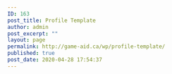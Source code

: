```yaml
---
ID: 163
post_title: Profile Template
author: admin
post_excerpt: ""
layout: page
permalink: http://game-aid.ca/wp/profile-template/
published: true
post_date: 2020-04-28 17:54:37
---
```

<img src="http://game-aid.ca/wp/wp-content/plugins/elementor/assets/images/placeholder.png" title="" alt="" />											
										<img src="http://game-aid.ca/wp/wp-content/plugins/elementor/assets/images/placeholder.png" title="" alt="" />											
										<img src="http://game-aid.ca/wp/wp-content/plugins/elementor/assets/images/placeholder.png" title="" alt="" />											
										<img src="http://game-aid.ca/wp/wp-content/plugins/elementor/assets/images/placeholder.png" title="" alt="" />											
										<img src="http://game-aid.ca/wp/wp-content/plugins/elementor/assets/images/placeholder.png" title="" alt="" />											
										<img src="http://game-aid.ca/wp/wp-content/plugins/elementor/assets/images/placeholder.png" title="" alt="" />											
										<img src="http://game-aid.ca/wp/wp-content/plugins/elementor/assets/images/placeholder.png" title="" alt="" />											
										<img src="http://game-aid.ca/wp/wp-content/plugins/elementor/assets/images/placeholder.png" title="" alt="" />
